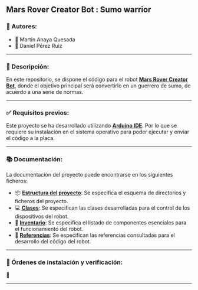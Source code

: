 ## Mars Rover Creator Bot : Sumo warrior

### :bust_in_silhouette: Autores:

* :star2: Martín Anaya Quesada
* :star2: Daniel Pérez Ruiz

****

### :dart: Descripción:

En este repositorio, se dispone el código para el robot **[Mars Rover Creator Bot](https://www.kickstarter.com/projects/1760629603/mars-rover-creator-bot?lang=es)**, donde el objetivo principal será convertirlo en un guerrero de sumo, de acuerdo a una serie de normas.

****

### :white_check_mark: Requisitos previos:

Este proyecto se ha desarrollado utilizando **[Arduino IDE](https://support.arduino.cc/hc/en-us/articles/360019833020-Download-and-install-Arduino-IDE)**. Por lo que se requiere su instalación en el sistema operativo para poder ejecutar y enviar el código a la placa.

****

### :books: Documentación:

La documentación del proyecto puede encontrarse en los siguientes ficheros:

* :package: **[Estructura del proyecto](docs/estructura_proyecto.md)**: Se especifica el esquema de directorios y ficheros del proyecto.
* :computer: **[Clases](docs/clases.md)**: Se especifican las clases desarrolladas para el control de los dispositivos del robot.
* :page_facing_up: **[Inventario](docs/inventario.md)**: Se especifica el listado de componentes esenciales para el funcionamiento del robot.
* :bookmark: **[Referencias](docs/referencias.md)**: Se especifican las referencias consultadas para el desarrollo del código del robot.

****

### :shell: Órdenes de instalación y verificación:

:construction: 



****

